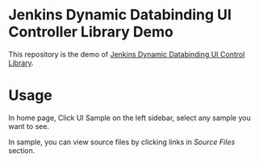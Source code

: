 # Jenkins Dynamic Databinding UI Controller Library Demo

This repository is the demo of [Jenkins Dynamic Databinding UI Control Library](https://github.com/t-wanl/Jenkins-Dynamic-Databinding-UI-Control-Library).

# Usage
In home page, Click UI Sample on the left sidebar, select any sample you want to see.

In sample, you can view source files by clicking links in *Source Files* section.